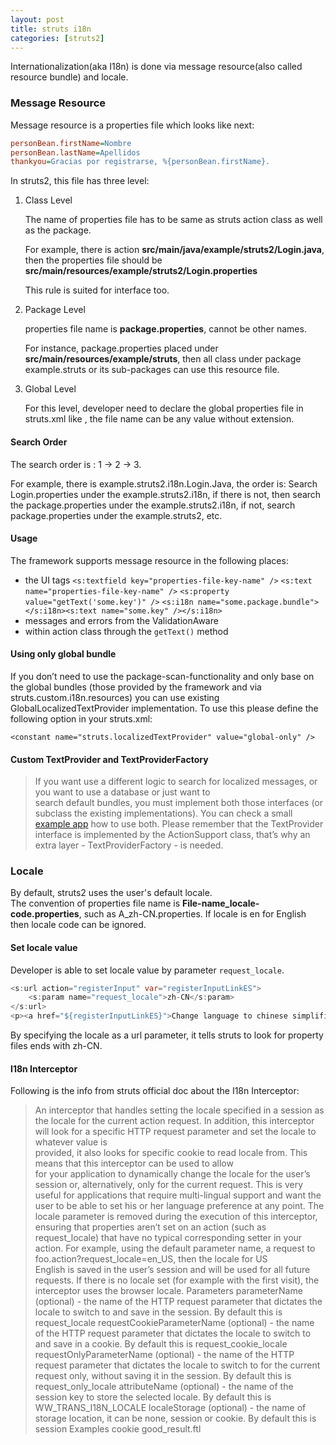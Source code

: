 ```yaml
---
layout: post
title: struts i18n
categories: [struts2]
---
```


Internationalization(aka I18n) is done via message resource(also called resource bundle) and locale.

### Message Resource

Message resource is a properties file which looks like next:

```INI
personBean.firstName=Nombre
personBean.lastName=Apellidos
thankyou=Gracias por registrarse, %{personBean.firstName}. 
```

In struts2, this file has three level:

1. Class Level

   The name of properties file has to be same as struts action class as well as the package.
   
   For example, there is action **src/main/java/example/struts2/Login.java**, then the properties file should be
   **src/main/resources/example/struts2/Login.properties**
   
   This rule is suited for interface too.
   
2. Package Level

   properties file name is **package.properties**, cannot be other names.
   
   For instance, package.properties placed under **src/main/resources/example/struts**, then all class under package  
   example.struts or its sub-packages can use this resource file.

3. Global Level

   For this level, developer need to declare the global properties file in struts.xml like
   **<constant name="struts.custom.i18n.resources" value="properties-file-name" />**, the file name can be any value without 
   extension.

#### Search Order

   The search order is : 1 -> 2 -> 3.
    
   For example, there is example.struts2.i18n.Login.Java, the order is:
   Search Login.properties under the example.struts2.i18n, if there is not, then search the package.properties under the
   example.struts2.i18n, if not, search package.properties under the example.struts2, etc.
    
#### Usage

   The framework supports message resource in the following places:
   
   - the UI tags
     `<s:textfield key="properties-file-key-name" />`
     `<s:text name="properties-file-key-name" />`
     `<s:property value="getText('some.key')" />`
     `<s:i18n name="some.package.bundle"></s:i18n><s:text name="some.key" /></s:i18n>`
   - messages and errors from the ValidationAware
   - within action class through the `getText()` method
   
#### Using only global bundle

   If you don’t need to use the package-scan-functionality and only base on the global bundles (those provided by the 
   framework and via struts.custom.i18n.resources) you can use existing GlobalLocalizedTextProvider implementation. 
   To use this please define the following option in your struts.xml:

   `<constant name="struts.localizedTextProvider" value="global-only" />`
   
#### Custom TextProvider and TextProviderFactory

   > If you want use a different logic to search for localized messages, or you want to use a database or just want to  
   search default bundles, you must implement both those interfaces (or subclass the existing implementations). You can 
   check a small [example app](https://github.com/apache/struts-examples/tree/master/text-provider) how to use both. 
   Please remember that the TextProvider interface is implemented by the 
   ActionSupport class, that’s why an extra layer - TextProviderFactory - is needed.
   
### Locale

   By default, struts2 uses the user's default locale.  
   The convention of properties file name is **File-name_locale-code.properties**, such as A_zh-CN.properties.
   If locale is en for English then locale code can be ignored.
   
#### Set locale value

   Developer is able to set locale value by parameter `request_locale`.
   
   ```Java Server Pages
   <s:url action="registerInput" var="registerInputLinkES">
       <s:param name="request_locale">zh-CN</s:param>
   </s:url>
   <p><a href="${registerInputLinkES}">Change language to chinese simplified</a> </p>
   ```
   
   By specifying the locale as a url parameter, it tells struts to look for property files ends with zh-CN.
   
#### I18n Interceptor

   Following is the info from struts official doc about the I18n Interceptor:
   > An interceptor that handles setting the locale specified in a session as the locale for the current action request. In     addition, this interceptor will look for a specific HTTP request parameter and set the locale to whatever value is  
    provided, it also looks for specific cookie to read locale from. This means that this interceptor can be used to allow  
    for your application to dynamically change the locale for the user’s session or, alternatively, only for the current 
    request. This is very useful for applications that require multi-lingual support and want the user to be able to set his 
    or her language preference at any point. The locale parameter is removed during the execution of this interceptor, 
    ensuring that properties aren’t set on an action (such as request_locale) that have no typical corresponding setter in 
    your action.
    For example, using the default parameter name, a request to foo.action?request_locale=en_US, then the locale for US  
    English is saved in the user’s session and will be used for all future requests. If there is no locale set (for example 
    with the first visit), the interceptor uses the browser locale.
    Parameters
    parameterName (optional) - the name of the HTTP request parameter that dictates the locale to switch to and save in the     session. By default this is request_locale
    requestCookieParameterName (optional) - the name of the HTTP request parameter that dictates the locale to switch to and     save in a cookie. By default this is request_cookie_locale
    requestOnlyParameterName (optional) - the name of the HTTP request parameter that dictates the locale to switch to for       the current request only, without saving it in the session. By default this is request_only_locale
    attributeName (optional) - the name of the session key to store the selected locale. By default this is   
    WW_TRANS_I18N_LOCALE
    localeStorage (optional) - the name of storage location, it can be none, session or cookie. By default this is session
    Examples
    <interceptor name="i18nCookie" class="org.apache.struts2.interceptor.I18nInterceptor"/>
    <action name="someAction" class="com.examples.SomeAction">
        <interceptor-ref name="i18nCookie">
            <param name="localeStorage">cookie</param>
        </interceptor-ref>
        <interceptor-ref name="basicStack"/>
        <result name="success">good_result.ftl</result>
    </action>
